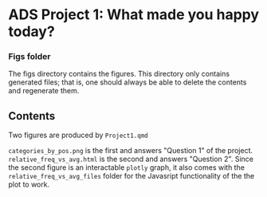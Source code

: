 # ADS Project 1: What made you happy today?
### Figs folder

The figs directory contains the figures. This directory only contains generated files; that is, one should always be able to delete the contents and regenerate them.

## Contents

Two figures are produced by `Project1.qmd`

`categories_by_pos.png` is the first and answers "Question 1" of the project.
`relative_freq_vs_avg.html` is the second and answers "Question 2".
Since the second figure is an interactable `plotly` graph, it also comes with the `relative_freq_vs_avg_files` folder for the Javasript functionality of the the plot to work.


